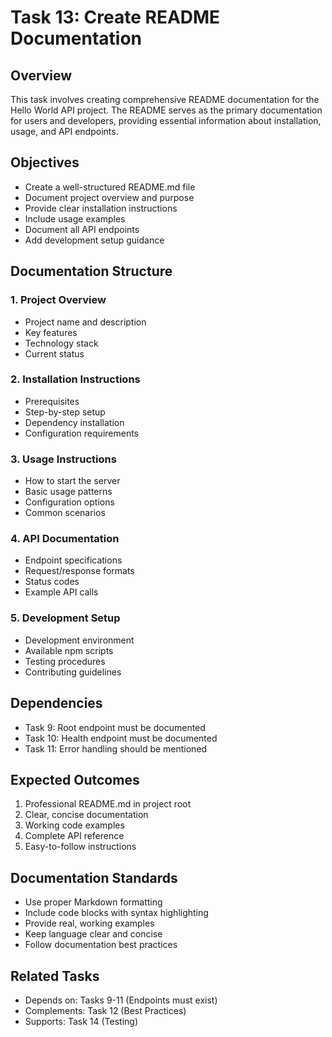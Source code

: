 # Task 13: Create README Documentation

## Overview
This task involves creating comprehensive README documentation for the Hello World API project. The README serves as the primary documentation for users and developers, providing essential information about installation, usage, and API endpoints.

## Objectives
- Create a well-structured README.md file
- Document project overview and purpose
- Provide clear installation instructions
- Include usage examples
- Document all API endpoints
- Add development setup guidance

## Documentation Structure

### 1. Project Overview
- Project name and description
- Key features
- Technology stack
- Current status

### 2. Installation Instructions
- Prerequisites
- Step-by-step setup
- Dependency installation
- Configuration requirements

### 3. Usage Instructions
- How to start the server
- Basic usage patterns
- Configuration options
- Common scenarios

### 4. API Documentation
- Endpoint specifications
- Request/response formats
- Status codes
- Example API calls

### 5. Development Setup
- Development environment
- Available npm scripts
- Testing procedures
- Contributing guidelines

## Dependencies
- Task 9: Root endpoint must be documented
- Task 10: Health endpoint must be documented
- Task 11: Error handling should be mentioned

## Expected Outcomes
1. Professional README.md in project root
2. Clear, concise documentation
3. Working code examples
4. Complete API reference
5. Easy-to-follow instructions

## Documentation Standards
- Use proper Markdown formatting
- Include code blocks with syntax highlighting
- Provide real, working examples
- Keep language clear and concise
- Follow documentation best practices

## Related Tasks
- Depends on: Tasks 9-11 (Endpoints must exist)
- Complements: Task 12 (Best Practices)
- Supports: Task 14 (Testing)